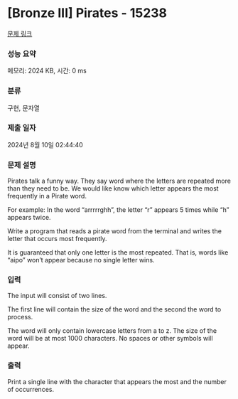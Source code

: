 # [Bronze III] Pirates - 15238 

[문제 링크](https://www.acmicpc.net/problem/15238) 

### 성능 요약

메모리: 2024 KB, 시간: 0 ms

### 분류

구현, 문자열

### 제출 일자

2024년 8월 10일 02:44:40

### 문제 설명

<p>Pirates talk a funny way. They say word where the letters are repeated more than they need to be. We would like know which letter appears the most frequently in a Pirate word.</p>

<p>For example: In the word “arrrrrghh”, the letter “r” appears 5 times while “h” appears twice.</p>

<p>Write a program that reads a pirate word from the terminal and writes the letter that occurs most frequently.</p>

<p>It is guaranteed that only one letter is the most repeated. That is, words like “aipo” won’t appear because no single letter wins.</p>

### 입력 

 <p dir="ltr">The input will consist of two lines.</p>

<p dir="ltr">The first line will contain the size of the word and the second the word to process.</p>

<p dir="ltr">The word will only contain lowercase letters from a to z. The size of the word will be at most 1000 characters. No spaces or other symbols will appear.</p>

### 출력 

 <p dir="ltr">Print a single line with the character that appears the most and the number of occurrences.</p>

